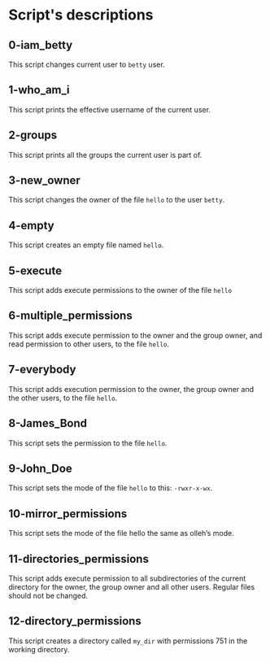# Script's descriptions

## 0-iam_betty
This script changes current user to `betty` user.

## 1-who_am_i
This script prints the effective username of the current user.

## 2-groups
This script prints all the groups the current user is part of.

## 3-new_owner
This script changes the owner of the file `hello` to the user `betty`.

## 4-empty
This script creates an empty file named `hello`.

## 5-execute
This script adds execute permissions to the owner of the file `hello`

## 6-multiple_permissions
This script adds execute permission to the owner and the group owner, and read permission to other users, to the file `hello`.

## 7-everybody
This script adds execution permission to the owner, the group owner and the other users, to the file `hello`.

## 8-James_Bond
This script sets the permission to the file `hello`.

## 9-John_Doe
This script sets the mode of the file `hello` to this: `-rwxr-x-wx`.

## 10-mirror_permissions
This script sets the mode of the file hello the same as olleh’s mode.

## 11-directories_permissions
This script adds execute permission to all subdirectories of the current directory for the owner, the group owner and all other users. Regular files should not be changed.

## 12-directory_permissions
This script creates a directory called `my_dir` with permissions 751 in the working directory.


